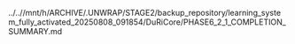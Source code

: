 ../..//mnt/h/ARCHIVE/.UNWRAP/STAGE2/backup_repository/learning_system_fully_activated_20250808_091854/DuRiCore/PHASE6_2_1_COMPLETION_SUMMARY.md